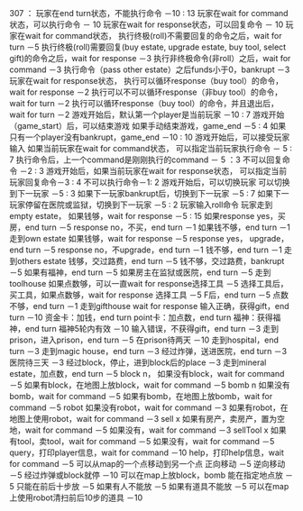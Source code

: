 307 ：
玩家在end turn状态，不能执行命令  －10 : 13
玩家在wait for command状态，可以执行命令 － 10
玩家在wait for response状态，可以回复命令 － 10
玩家在wait for command状态，
执行终极(roll)不需要回复的命令之后，wait for turn －5
执行终极(roll)需要回复(buy estate, upgrade estate, buy tool, select gift)的命令之后，wait for response －3
执行非终极命令(非roll）之后，wait for command －3
执行命令（pass other estate）之后funds小于0，bankrupt －3
玩家在wait for response状态，
执行可以循环response（buy tool）的命令，wait for response －2
执行可以不可以循环response（非buy tool）的命令，wait for turn －2
执行可以循环response（buy tool）的命令，并且退出后，wait for turn －2
游戏开始后，默认第一个player是当前玩家 －10 : 7
游戏开始（game_start）后，可以结束游戏
如果手动结束游戏，game_end －5 : 4
如果只有一个player没有bankrupt，game_end －10 : 10
游戏开始后，可以接受玩家输入
如果当前玩家在wait for command状态，
可以指定当前玩家执行命令 － 5 : 7
执行命令后，上一个command是刚刚执行的command － 5 ：3
不可以回复命令 －2 : 3
游戏开始后，如果当前玩家在wait for response状态，
可以指定当前玩家回复命令－3 : 4
不可以执行命令－1: 2
游戏开始后，可以切换玩家
可以切换到下一玩家 －5 : 3
如果下一玩家bankrupt后，切换到下一玩家 －5 : 7
如果下一玩家停留在医院或监狱，切换到下一玩家 －5 : 2
玩家输入roll命令
玩家走到empty estate，
如果钱够，wait for response －5 : 15
如果response yes，买房，end turn －5
response no，不买，end turn －1
如果钱不够，end turn －1
走到own estate
如果钱够，wait for response －5
response yes， upgrade， end turn －5
response no，不upgrade，end turn －1
钱不够，end turn －1
走到others estate
钱够，交过路费，end turn －5
钱不够，交过路费，bankrupt －5
如果有福神，end turn －5
如果房主在监狱或医院，end turn －5
走到toolhouse
如果点数够，可以一直wait for response选择工具 －5
选择工具后，买工具，如果点数够，wait for response 选择工具 －5
F后，end turn －5
点数不够，end turn －1
走到gifthouse
wait for response
输入正确，获得gift，end turn －10
资金卡：加钱，end turn
point卡：加点数，end turn
福神：获得福神，end turn
福神5轮内有效 －10
输入错误，不获得gift，end turn －3
走到prison，进入prison，end turn －5
在prison待两天 －10
走到hospital，end turn －3
走到magic house，end turn －3
经过炸弹，送进医院，end turn －3
医院待三天 －3
经过block，停止，进到block后的place －3
走到mineral estate，加点数，end turn －5
block n，
如果没有block，wait for command －5
如果有block，在地图上放block，wait for command －5
bomb n
如果没有bomb，wait for command －5
如果有bomb，在地图上放bomb，wait for command －5
robot
如果没有robot，wait for command －3
如果有robot，在地图上使用robot，wait for command －3
sell x
如果有房产，卖房产，置为空地，wait for command －5
如果没有，wait for command －3
sellTool x
如果有tool，卖tool，wait for command －5
如果没有，wait for command －5
query，打印player信息，wait for command －10
help，打印help信息，wait for command －5
可以从map的一个点移动到另一个点
正向移动  －5
逆向移动 －5
经过炸弹或block就停 －10
可以在map上放block，bomb
能在指定地点放 －5
只能在前后十步放 －5
如果有人不能放 －5
如果有道具不能放 －5
可以在map上使用robot清扫前后10步的道具 －10